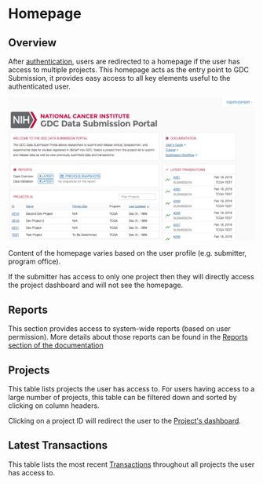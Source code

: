# Homepage

## Overview

After [authentication](Login.md), users are redirected to a homepage if the user has access to multiple projects. This homepage acts as the entry point to GDC Submission, it provides easy access to all key elements useful to the authenticated user.

[![GDC Submitter Landing Page](images/GDC_Submission_Landing_Submitter.png)](images/GDC_Submission_Landing_Submitter.png "Click to see the full image.")

Content of the homepage varies based on the user profile (e.g. submitter, program office).


If the submitter has access to only one project then they will directly access the project dashboard and will not see the homepage.


## Reports

This section provides access to system-wide reports (based on user permission). More details about those reports can be found in the [Reports section of the documentation](Reports.md)

## Projects

This table lists projects the user has access to. For users having access to a large number of projects, this table can be filtered down and sorted by clicking on column headers.

Clicking on a project ID will redirect the user to the [Project's dashboard](Dashboard.md).

## Latest Transactions

This table lists the most recent [Transactions](Transactions.md) throughout all projects the user has access to.
